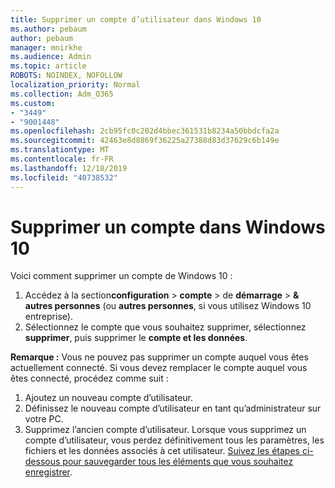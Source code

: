 ```yaml
---
title: Supprimer un compte d’utilisateur dans Windows 10
ms.author: pebaum
author: pebaum
manager: mnirkhe
ms.audience: Admin
ms.topic: article
ROBOTS: NOINDEX, NOFOLLOW
localization_priority: Normal
ms.collection: Adm_O365
ms.custom:
- "3449"
- "9001448"
ms.openlocfilehash: 2cb95fc0c202d4bbec361531b8234a50bbdcfa2a
ms.sourcegitcommit: 42463e8d8869f36225a27388d83d37629c6b149e
ms.translationtype: MT
ms.contentlocale: fr-FR
ms.lasthandoff: 12/18/2019
ms.locfileid: "40738532"
---
```

# <a name="remove-an-account-in-windows-10"></a>Supprimer un compte dans Windows 10

Voici comment supprimer un compte de Windows 10 :

1. Accédez à la section**configuration** > **compte** > de **démarrage** > **& autres personnes** (ou **autres personnes**, si vous utilisez Windows 10 entreprise).
2. Sélectionnez le compte que vous souhaitez supprimer, sélectionnez **supprimer**, puis supprimer le **compte et les données**.
 
**Remarque :** Vous ne pouvez pas supprimer un compte auquel vous êtes actuellement connecté.  Si vous devez remplacer le compte auquel vous êtes connecté, procédez comme suit :

1. Ajoutez un nouveau compte d’utilisateur.
2. Définissez le nouveau compte d’utilisateur en tant qu’administrateur sur votre PC.
3. Supprimez l’ancien compte d’utilisateur. Lorsque vous supprimez un compte d’utilisateur, vous perdez définitivement tous les paramètres, les fichiers et les données associés à cet utilisateur. [Suivez les étapes ci-dessous pour sauvegarder tous les éléments que vous souhaitez enregistrer](https://support.microsoft.com/help/4027408/windows-10-backup-and-restore).